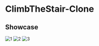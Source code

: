 # ClimbTheStair-Clone

## Showcase

![1](https://i.hizliresim.com/n9vkza2.jpg)
![2](https://i.hizliresim.com/2ixkdij.jpg)
![3](https://i.hizliresim.com/c7bs9q3.jpg)
